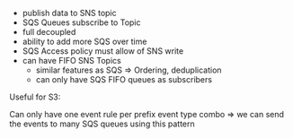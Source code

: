 - publish data to SNS topic
- SQS Queues subscribe to Topic
- full decoupled
- ability to add more SQS over time
- SQS Access policy must allow of SNS write
- can have FIFO SNS Topics
    - similar features as SQS ⇒ Ordering, deduplication
    - can only have SQS FIFO queues as subscribers

Useful for S3:

Can only have one event rule per prefix event type combo ⇒ we can send the events to many SQS queues using this pattern
